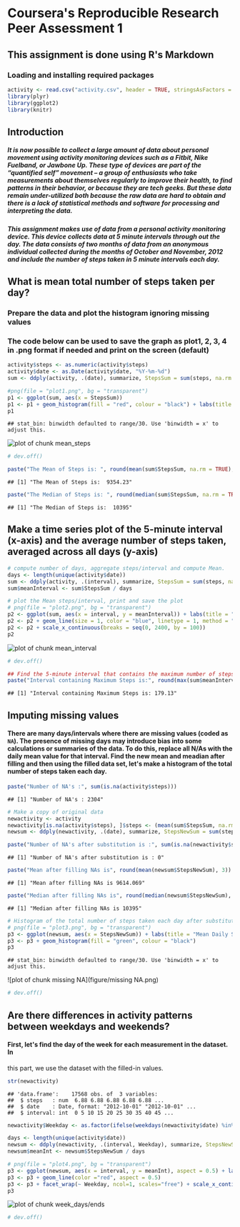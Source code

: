 # Coursera's Reproducible Research Peer Assessment 1
## This assignment is done using R's Markdown
### Loading and installing required packages


```r
activity <- read.csv("activity.csv", header = TRUE, stringsAsFactors = FALSE)
library(plyr)
library(ggplot2)
library(knitr)
```

## Introduction

#####      It is now possible to collect a large amount of data about personal movement using activity monitoring devices such as a Fitbit, Nike Fuelband, or Jawbone Up. These type of devices are part of the “quantified self” movement – a group of enthusiasts who take measurements about themselves regularly to improve their health, to find patterns in their behavior, or because they are tech geeks. But these data remain under-utilized both because the raw data are hard to obtain and there is a lack of statistical methods and software for processing and interpreting the data.
#####      This assignment makes use of data from a personal activity monitoring device. This device collects data at 5 minute intervals through out the day. The data consists of two months of data from an anonymous individual collected during the months of October and November, 2012 and include the number of steps taken in 5 minute intervals each day.

## What is mean total number of steps taken per day?
### Prepare the data and plot the histogram ignoring missing values
### The code below can be used to save the graph as plot1, 2, 3, 4 in .png format if needed and print on the screen (default)

```r
activity$steps <- as.numeric(activity$steps)
activity$date <- as.Date(activity$date, "%Y-%m-%d")
sum <- ddply(activity, .(date), summarize, StepsSum = sum(steps, na.rm = TRUE))

#png(file = "plot1.png", bg = "transparent")
p1 <- ggplot(sum, aes(x = StepsSum))
p1 <- p1 + geom_histogram(fill = "red", colour = "black") + labs(title = "Mean Daily Steps for 2 Months", y = "Steps", x = "Days")
p1
```

```
## stat_bin: binwidth defaulted to range/30. Use 'binwidth = x' to adjust this.
```

![plot of chunk mean_steps](figure/mean_steps.png) 

```r
# dev.off()

paste("The Mean of Steps is: ", round(mean(sum$StepsSum, na.rm = TRUE), 3))
```

```
## [1] "The Mean of Steps is:  9354.23"
```

```r
paste("The Median of Steps is: ", round(median(sum$StepsSum, na.rm = TRUE), 3))
```

```
## [1] "The Median of Steps is:  10395"
```
##    Make a time series plot of the 5-minute interval (x-axis) and the average number of steps taken, averaged across all days (y-axis)

```r
# compute number of days, aggregate steps/interval and compute Mean. 
days <- length(unique(activity$date)) 
sum <- ddply(activity, .(interval), summarize, StepsSum = sum(steps, na.rm = TRUE))
sum$meanInterval <- sum$StepsSum / days 

# plot the Mean steps/interval, print and save the plot
# png(file = "plot2.png", bg = "transparent")
p2 <- ggplot(sum, aes(x = interval, y = meanInterval)) + labs(title = "Mean Daily Steps (Every 5 min)", y = "Mean Steps", x = "Time Interval")
p2 <- p2 + geom_line(size = 1, color = "blue", linetype = 1, method = "lm", se = FALSE)
p2 <- p2 + scale_x_continuous(breaks = seq(0, 2400, by = 100))
p2
```

![plot of chunk mean_interval](figure/mean_interval.png) 

```r
# dev.off()

## Find the 5-minute interval that contains the maximum number of steps
paste("Interval containing Maximum Steps is:", round(max(sum$meanInterval), 2))
```

```
## [1] "Interval containing Maximum Steps is: 179.13"
```
## Imputing missing values

#### There are many days/intervals where there are missing values (coded as `NA`). The presence of missing days may introduce bias into some calculations or summaries of the data. To do this, replace all N/As with the daily mean value for that interval. Find the new mean and meadian after filling and then using the filled data set, let's make a histogram of the total number of steps taken each day.

```r
paste("Number of NA's :", sum(is.na(activity$steps)))
```

```
## [1] "Number of NA's : 2304"
```

```r
# Make a copy of original data
newactivity <- activity
newactivity[is.na(activity$steps), ]$steps <- (mean(sum$StepsSum, na.rm = TRUE)/288)
newsum <- ddply(newactivity, .(date), summarize, StepsNewSum = sum(steps))

paste("Number of NA's after substitution is :", sum(is.na(newactivity$steps)))
```

```
## [1] "Number of NA's after substitution is : 0"
```

```r
paste("Mean after filling NAs is", round(mean(newsum$StepsNewSum), 3))
```

```
## [1] "Mean after filling NAs is 9614.069"
```

```r
paste("Median after filling NAs is", round(median(newsum$StepsNewSum), 3))
```

```
## [1] "Median after filling NAs is 10395"
```

```r
# Histogram of the total number of steps taken each day after substitution
# png(file = "plot3.png", bg = "transparent")
p3 <- ggplot(newsum, aes(x = StepsNewSum)) + labs(title = "Mean Daily Steps (No missing values)", y = "Steps", x = "Days") 
p3 <- p3 + geom_histogram(fill = "green", colour = "black")
p3
```

```
## stat_bin: binwidth defaulted to range/30. Use 'binwidth = x' to adjust this.
```

![plot of chunk missing NA](figure/missing NA.png) 

```r
# dev.off()
```
## Are there differences in activity patterns between weekdays and weekends?
#### First, let's find the day of the week for each measurement in the dataset. In
this part, we use the dataset with the filled-in values.

```r
str(newactivity)
```

```
## 'data.frame':	17568 obs. of  3 variables:
##  $ steps   : num  6.88 6.88 6.88 6.88 6.88 ...
##  $ date    : Date, format: "2012-10-01" "2012-10-01" ...
##  $ interval: int  0 5 10 15 20 25 30 35 40 45 ...
```

```r
newactivity$Weekday <- as.factor(ifelse(weekdays(newactivity$date) %in% c("Saturday", "Sunday"), "Weekday", "Weekends"))

days <- length(unique(activity$date))
newsum <- ddply(newactivity, .(interval, Weekday), summarize, StepsNewSum = sum(steps, na.rm = TRUE))
newsum$meanInt <- newsum$StepsNewSum / days

# png(file = "plot4.png", bg = "transparent")
p3 <- ggplot(newsum, aes(x = interval, y = meanInt), aspect = 0.5) + labs(title = "Mean Daily Steps (Every 5 min)", y = "Mean Steps", x = "Time Interval")
p3 <- p3 + geom_line(color ="red", aspect = 0.5)
p3 <- p3 + facet_wrap(~ Weekday, ncol=1, scales="free") + scale_x_continuous(breaks = seq(0, 2400, by = 100))
p3
```

![plot of chunk week_days/ends](figure/week_days/ends.png) 

```r
# dev.off()
```
